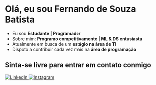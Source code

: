 <h1>Olá, eu sou Fernando de Souza Batista</h1>
<ul>
  <li>Eu sou <b>Estudante | Programador</b> </li>
  <li>Sobre mim: <b>Programo competitivamente | ML & DS entusiasta</b> </li>
  <li>Atualmente em busca de um <b>estágio na área de TI</b></li>
  <li>Dispoto a contribuir cada vez mais na <b>área de programação</b></li>
</ul>

<h2>Sinta-se livre para entrar em contato conmigo</h2>

<div>
  
   <a href="https://www.linkedin.com/in/fernando-batista-208048207/" target="_blank">
     <img src="" alt="LinkedIn">
     
   </a>
   <a href="https://www.instagram.com/realfdsb/" target="_blank">
     <img src="" alt="Instagram">
   </a>
</div>
